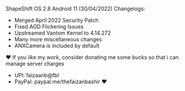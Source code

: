 ShapeShift OS 2.8 Android 11 (30/04/2022) Changelogs:
- Merged April 2022 Security Patch
- Fixed AOD Flickering Issues
- Upstreamed Vantom Kernel to 4.14.272
- Many more miscellaneous changes
- ANXCamera is included by default


❤️ If you like my work, consider donating me some bucks so that i can manage server charges
- UPI: faizaanb@fbl
- PayPal: paypal.me/thefaizanbashir ❤️
